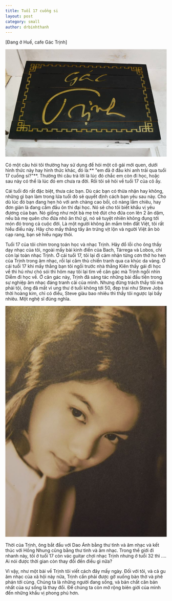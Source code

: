 ```yaml
---
title: Tuổi 17 cuồng si
layout: post
category: small
author: drbinhthanh
---
```


[Đang ở Huế, cafe Gác Trịnh]

![cafe Gac Trinh](/assets/img/gactrinh2018.jpg)

Có một câu hỏi tôi thường hay sử dụng để hỏi một cô gái mới quen, dưới hình thức này hay hình thức khác, đó là:** "em đã ở đâu khi anh trải qua tuổi 17 cuồng si?"**. Thường thì câu trả lời là lúc đó chắc em còn đi học, hoặc sau này có thể là lúc đó em chưa ra đời. Rồi tôi sẽ hỏi về tuổi 17 của cô ấy.

Cái tuổi đó rất đặc biệt, thưa các bạn. Dù các bạn có thừa nhận hay không, những gì bạn làm trong lứa tuổi đó sẽ quyết định cách bạn yêu sau này. Cho dù lúc đó bạn đang hẹn hò với anh chàng cao bồi, cô nàng lắm chiêu, hay đơn giản là đang cắm đầu ôn thi đại học. Nó sẽ cho tôi biết khẩu vị yêu đương của bạn. Nó giống như một bà mẹ trẻ đút cho đứa con lên 2 ăn dặm, nếu bà mẹ quên cho đứa nhỏ ăn thứ gì, nó sẽ tuyệt nhiên không đụng tới món đó trong cả cuộc đời. Là một người không ăn mắm trên đất Việt, tôi rất hiểu điều này. Hãy cho mấy thằng tây ăn trứng vịt lộn và người Việt ăn bò cạp rang, bạn sẽ hiểu ngay thôi.

Tuổi 17 của tôi chìm trong toán học và nhạc Trịnh. Hãy đổ lỗi cho ông thầy dạy nhạc của tôi, ngoài mấy bài kinh điển của Bach, Tárrega và Lobos, chỉ còn lại toàn nhạc Trịnh. Ở cái tuổi 17, tôi lại đi cảm nhận từng cơn thở ho hen của Trịnh trong âm nhạc, rồi lại căm thù chiến tranh qua ca khúc da vàng. Ở cái tuổi 17 khi mấy thằng bạn tôi ngồi trước nhà thằng Kiên thấy gái đi học về thì hú như chó sói thì hôm nay tôi lại tìm về căn gác mà Trịnh ngồi nhìn Diễm đi học về. Ở căn gác này, Trịnh đã sáng tác những bài đầu tiên trong sự nghiệp âm nhạc đáng tranh cãi của mình. Nhưng đừng trách thầy tôi mà phải tội, ông đã mất vì ung thư ở tuổi không tới 50, đẹp trai như Steve Jobs thời hoàng kim, chỉ có điều, Steve giàu bao nhiêu thì thầy tôi ngược lại bấy nhiêu. Một nghệ sĩ đúng nghĩa.

![Dao Ánh](/assets/img/daoanh.jpg)

Thời của Trịnh, ông bắt đầu với Dao Ánh bằng thư tình và âm nhạc và kết thúc với Hồng Nhung cũng bằng thư tình và âm nhạc. Trong thế giới đi nhanh này, tôi ở tuổi 17 còn vác guitar chơi nhạc Trịnh nhưng ở tuổi 32 thì .... Ai nói được thời gian còn thay đổi đến điều gì nữa?

Vì vậy, như một bài về Trịnh tôi viết cách đây mấy ngày. Đối với tôi, và cả gu âm nhạc của xã hội này nữa, Trịnh cần phải được gỡ xuống bàn thờ và phê phán tới cùng. Chúng ta là những người đang sống, và bản chất căn bản nhất của sự sống là thay đổi. Để chúng ta còn mở rộng biên giới của mình đến những khẩu vị phong phú hơn.